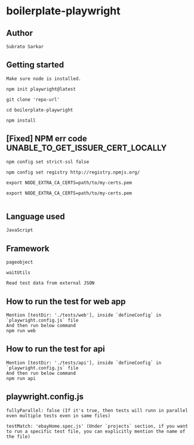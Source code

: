 # boilerplate-playwright

## Author

```
Subrato Sarkar

```

## Getting started

```
Make sure node is installed.

npm init playwright@latest

git clone 'repo-url'

cd boilerplate-playwright

npm install

```

## [Fixed] NPM err code UNABLE_TO_GET_ISSUER_CERT_LOCALLY

```
npm config set strict-ssl false

npm config set registry http://registry.npmjs.org/

export NODE_EXTRA_CA_CERTS=path/to/my-certs.pem

export NODE_EXTRA_CA_CERTS=path/to/my-certs.pem


```

## Language used

```
JavaScript

```

## Framework

```
pageobject

waitUtils

Read test data from external JSON

```

## How to run the test for web app

```
Mention [testDir: './tests/web'], inside `defineConfig` in `playwright.config.js` file
And then run below command
npm run web

```

## How to run the test for api

```
Mention [testDir: './tests/api'], inside `defineConfig` in `playwright.config.js` file
And then run below command
npm run api

```

## playwright.config.js

```
fullyParallel: false (If it's true, then tests will runn in parallel even multiple tests even in same files)

testMatch: 'ebayHome.spec.js' (Under `projects` section, if you want to run a specific test file, you can explicitly mention the name of the file)

```
